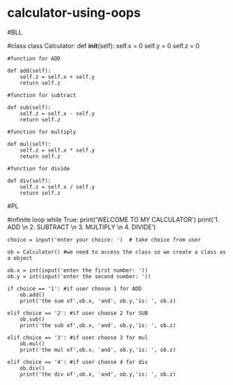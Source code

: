 # calculator-using-oops

#BLL

#class
class Calculator:
    def __init__(self):
        self.x = 0
        self.y = 0
        self.z = 0

    #function for ADD

    def add(self):
        self.z = self.x + self.y
        return self.z

    #function for subtract

    def sub(self):
        self.z = self.x - self.y
        return self.z

    #function for multiply

    def mul(self):
        self.z = self.x * self.y
        return self.z

    #function for divide

    def div(self):
        self.z = self.x / self.y
        return self.z



#PL

#infinite loop
while True:
    print('WELCOME TO MY CALCULATOR')
    print('1. ADD \n 2. SUBTRACT \n 3. MULTIPLY \n 4. DIVIDE')

    choice = input('enter your choice: ')  # take choice from user

    ob = Calculator() #we need to access the class so we create a class as a object

    ob.x = int(input('enter the first number: '))
    ob.y = int(input('enter the second number: '))

    if choice == '1': #if user choose 1 for ADD
        ob.add()
        print('the sum of',ob.x, 'and', ob.y,'is: ', ob.z)

    elif choice == '2': #if user choose 2 for SUB
        ob.sub()
        print('the sub of',ob.x, 'and', ob.y,'is: ', ob.z)

    elif choice == '3': #if user choose 3 for mul
        ob.mul()
        print('the mul of',ob.x, 'and', ob.y,'is: ', ob.z)

    elif choice == '4': #if user choose 4 for div
        ob.div()
        print('the div of',ob.x, 'and', ob.y,'is: ', ob.z)
